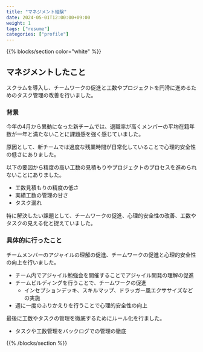 ```yaml
---
title: "マネジメント経験"
date: 2024-05-01T12:00:00+09:00
weight: 1
tags: ["resume"]
categories: ["profile"]
---
```


{{% blocks/section color="white" %}}

## マネジメントしたこと

スクラムを導入し、チームワークの促進と工数やプロジェクトを円滑に進めるためのタスク管理の改善を行いました。

### 背景

今年の4月から異動になった新チームでは、退職率が高くメンバーの平均在籍年数が一年と満たないことに課題感を強く感じていました。

原因として、新チームでは過度な残業時間が日常化していることで心理的安全性の低さにありました。

以下の要因から精度の高い工数の見積もりやプロジェクトのプロセスを進められないことにありました。

- 工数見積もりの精度の低さ
- 実績工数の管理の甘さ
- タスク漏れ

特に解決したい課題として、チームワークの促進、心理的安全性の改善、工数やタスクの見える化と捉えていました。

### 具体的に行ったこと

チームメンバーのアジャイルの理解の促進、チームワークの促進と心理的安全性の向上を行いました。

- チーム内でアジャイル勉強会を開催することでアジャイル開発の理解の促進
- チームビルディングを行うことで、チームワークの促進
  - インセプションデッキ、スキルマップ、ドラッガー風エクササイズなどの実施
- 週に一度のふりかえりを行うことで心理的安全性の向上

最後に工数やタスクの管理を徹底するためにルール化を行ました。

- タスクや工数管理をバックログでの管理の徹底

{{% /blocks/section %}}
